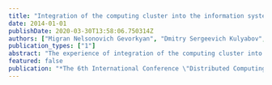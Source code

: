 ```yaml
---
title: "Integration of the computing cluster into the information system of facility"
date: 2014-01-01
publishDate: 2020-03-30T13:58:06.750314Z
authors: ["Migran Nelsonovich Gevorkyan", "Dmitry Sergeevich Kulyabov", "Leonid Antonovich Sevastyanov"]
publication_types: ["1"]
abstract: "The experience of integration of the computing cluster into the information system of facility is described. The cluster is comprised of one control node (2×CPU Intel Xeon E5-2670, 64 Гб RAM) and two compute nodes (1×CPU Xeon E5-2670, 64 Гб RAM, 1×GPU Nvidia Tesla M2090). The following problems had to be solved during cluster configuration. Integration of the cluster authentication system with faculty's local network authentication system. Setting the consistent software updates on the cluster's control node and the compute nodes. The centralized initial cluster setup with help of xcat utility. Installing additional software with CUDA technology support. Creating the local software repository for specific software support (for example, PBS / Torque with CUDA support). The following software were to be installed on the cluster: GNU Compiler Collection (gcc) [2], with gfortran version 4.4.7 с OpenMP [3], Julia language compiler [4], Python interpreter version 2.7. Oslo following libraries have been installed: OpenMPI [5], MPICH [6], BLAS [7], LAPACK [8], GSL (GNU Scientific Library) [9], GAMESS (US) (General Atomic and Molecular Electronic Structure System) [10], Python NumPy and SciPy [11]. All the software listed above is widely known and a good account of itself in the field of scientific computing. However, it may be useful to give a little bit more details about Julia programming language — the new open source programming language that is in the stage of active development. Julia language has created to achieve following goals: multiparadigmality, focus on scientific computing, the possibility of interactive language constructions execution (like iPython), achieving the performance close to C/C++ and Fortran, built-in support of parallel computing, easy integration of an external Fortran and C/C++ libraries. Литература 1. Геворкян М.Н., Королькова А.В., Кулябов Д.С. Настройка высокопроизводительного вычислительного комплекса // // Информационно-телекоммуникационные технологии и математическое моделирование высокотехнологичных систем / РУДН. — Москва: РУДН, 2014. — С. 171. 2. GCC, the GNU Compiler Collection — http://gcc.gnu.org/ 3. OpenMP API specification for parallel programming — http://openmp.org/wp/ 4. The Julia Language — http://julialang.org/ 5. Open MPI: Open Source High Performance Computing — http://www.open-mpi.org/ 6. MPICH: High-Performance Portable MPI — http://www.mpich.org/ 7. BLAS (Basic Linear Algebra Subprograms) — http://www.netlib.org/blas/ 8. LAPACK — Linear Algebra PACKage — http://www.netlib.org/lapack/ 9. GSL - GNU Scientific Library — http://www.gnu.org/software/gsl/ 10. The General Atomic and Molecular Electronic Structure System (GAMESS) — http://www.msg.ameslab.gov/gamess/gamess.html 11. SciPy/NumPy — http://scipy.org/"
featured: false
publication: "*The 6th International Conference \"Distributed Computing and Grid-technologies in Science and Education\"*"
---
```


